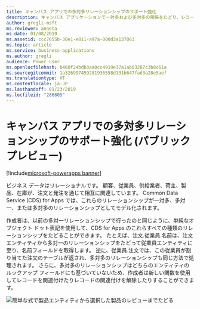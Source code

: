 ```yaml
---
title: キャンバス アプリでの多対多リレーションシップのサポート強化
description: キャンバス アプリケーションで一対多および多対多の関係をたどり、レコード相互の関連付け/関連付け解除を行います
author: gregli-msft
ms.reviewer: anneta
ms.date: 01/08/2019
ms.assetid: ccc7655b-30e1-e811-a97a-000d3a137063
ms.topic: article
ms.service: business-applications
ms.author: gregli
audience: Power user
ms.openlocfilehash: b460f24bdb3aa0cc4919e37a1ab03287c3b8c61a
ms.sourcegitcommit: 1a326997459281936558d131b647fad3a28e5aef
ms.translationtype: HT
ms.contentlocale: ja-JP
ms.lasthandoff: 01/23/2019
ms.locfileid: "286605"
---
```

# <a name="better-support-for-many-to-many-relationships-in-canvas-apps-public-preview"></a>キャンバス アプリでの多対多リレーションシップのサポート強化 (パブリック プレビュー)


[!include[microsoft-powerapps banner](../includes/microsoft-powerapps.md)]

ビジネス データはリレーショナルです。 顧客、従業員、供給業者、荷主、製品、在庫が、注文と発注を通じて相互に関連しています。 Common Data Service (CDS) for Apps では、これらのリレーションシップが一対多、多対一、または多対多のリレーションシップとしてモデル化されます。

作成者は、以前の多対一リレーションシップで行ったのと同じように、単純なオブジェクト ドット表記を使用して、CDS for Apps のこれらすべての種類のリレーションシップをたどることができます。 たとえば、注文.従業員.名前は、注文エンティティから多対一のリレーションシップをたどって従業員エンティティに至り、名前フィールドを取得します。 逆に、従業員.注文では、この従業員が割り当てた注文のテーブルが返され、多対多のリレーションシップも同じ方法で処理されます。 さらに、多対多のリレーションシップはどちらのエンティティのルックアップ フィールドにも基づいていないため、作成者は新しい関数を使用してレコードを関連付けたりレコードの関連付けを解除したりすることができます。

![簡単な式で製品エンティティから選択した製品のレビューまでたどる](media/OneToMany.png "簡単な式で製品エンティティから選択した製品のレビューまでたどる")
